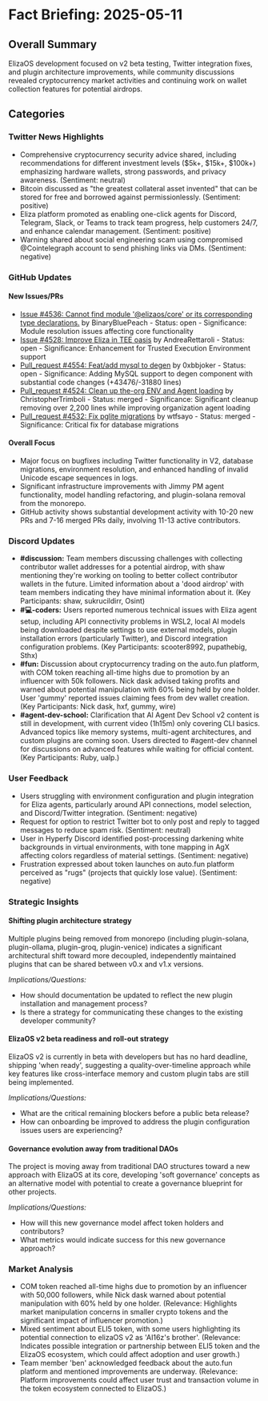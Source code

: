 # Fact Briefing: 2025-05-11

## Overall Summary
ElizaOS development focused on v2 beta testing, Twitter integration fixes, and plugin architecture improvements, while community discussions revealed cryptocurrency market activities and continuing work on wallet collection features for potential airdrops.

## Categories

### Twitter News Highlights
- Comprehensive cryptocurrency security advice shared, including recommendations for different investment levels ($5k+, $15k+, $100k+) emphasizing hardware wallets, strong passwords, and privacy awareness. (Sentiment: neutral)
- Bitcoin discussed as "the greatest collateral asset invented" that can be stored for free and borrowed against permissionlessly. (Sentiment: positive)
- Eliza platform promoted as enabling one-click agents for Discord, Telegram, Slack, or Teams to track team progress, help customers 24/7, and enhance calendar management. (Sentiment: positive)
- Warning shared about social engineering scam using compromised @Cointelegraph account to send phishing links via DMs. (Sentiment: negative)

### GitHub Updates

#### New Issues/PRs
- [Issue #4536: Cannot find module '@elizaos/core' or its corresponding type declarations.](https://github.com/elizaOS/eliza/issues/4536) by BinaryBluePeach - Status: open - Significance: Module resolution issues affecting core functionality
- [Issue #4528: Improve Eliza in TEE oasis](https://github.com/elizaOS/eliza/issues/4528) by AndreaRettaroli - Status: open - Significance: Enhancement for Trusted Execution Environment support
- [Pull_request #4554: Feat/add mysql to degen](https://github.com/elizaOS/eliza/pull/4554) by 0xbbjoker - Status: open - Significance: Adding MySQL support to degen component with substantial code changes (+43476/-31880 lines)
- [Pull_request #4524: Clean up the-org ENV and Agent loading](https://github.com/elizaOS/eliza/pull/4524) by ChristopherTrimboli - Status: merged - Significance: Significant cleanup removing over 2,200 lines while improving organization agent loading
- [Pull_request #4532: Fix pglite migrations](https://github.com/elizaOS/eliza/pull/4532) by wtfsayo - Status: merged - Significance: Critical fix for database migrations

#### Overall Focus
- Major focus on bugfixes including Twitter functionality in V2, database migrations, environment resolution, and enhanced handling of invalid Unicode escape sequences in logs.
- Significant infrastructure improvements with Jimmy PM agent functionality, model handling refactoring, and plugin-solana removal from the monorepo.
- GitHub activity shows substantial development activity with 10-20 new PRs and 7-16 merged PRs daily, involving 11-13 active contributors.

### Discord Updates
- **#discussion:** Team members discussing challenges with collecting contributor wallet addresses for a potential airdrop, with shaw mentioning they're working on tooling to better collect contributor wallets in the future. Limited information about a 'dood airdrop' with team members indicating they have minimal information about it. (Key Participants: shaw, sukrucildirr, Osint)
- **#💻-coders:** Users reported numerous technical issues with Eliza agent setup, including API connectivity problems in WSL2, local AI models being downloaded despite settings to use external models, plugin installation errors (particularly Twitter), and Discord integration configuration problems. (Key Participants: scooter8992, pupathebig, Sthx)
- **#fun:** Discussion about cryptocurrency trading on the auto.fun platform, with COM token reaching all-time highs due to promotion by an influencer with 50k followers. Nick dask advised taking profits and warned about potential manipulation with 60% being held by one holder. User 'gummy' reported issues claiming fees from dev wallet creation. (Key Participants: Nick dask, hxf, gummy, wire)
- **#agent-dev-school:** Clarification that AI Agent Dev School v2 content is still in development, with current video (1h15m) only covering CLI basics. Advanced topics like memory systems, multi-agent architectures, and custom plugins are coming soon. Users directed to #agent-dev channel for discussions on advanced features while waiting for official content. (Key Participants: Ruby, ualp.)

### User Feedback
- Users struggling with environment configuration and plugin integration for Eliza agents, particularly around API connections, model selection, and Discord/Twitter integration. (Sentiment: negative)
- Request for option to restrict Twitter bot to only post and reply to tagged messages to reduce spam risk. (Sentiment: neutral)
- User in Hyperfy Discord identified post-processing darkening white backgrounds in virtual environments, with tone mapping in AgX affecting colors regardless of material settings. (Sentiment: negative)
- Frustration expressed about token launches on auto.fun platform perceived as "rugs" (projects that quickly lose value). (Sentiment: negative)

### Strategic Insights

#### Shifting plugin architecture strategy
Multiple plugins being removed from monorepo (including plugin-solana, plugin-ollama, plugin-groq, plugin-venice) indicates a significant architectural shift toward more decoupled, independently maintained plugins that can be shared between v0.x and v1.x versions.

*Implications/Questions:*
  - How should documentation be updated to reflect the new plugin installation and management process?
  - Is there a strategy for communicating these changes to the existing developer community?

#### ElizaOS v2 beta readiness and roll-out strategy
ElizaOS v2 is currently in beta with developers but has no hard deadline, shipping 'when ready', suggesting a quality-over-timeline approach while key features like cross-interface memory and custom plugin tabs are still being implemented.

*Implications/Questions:*
  - What are the critical remaining blockers before a public beta release?
  - How can onboarding be improved to address the plugin configuration issues users are experiencing?

#### Governance evolution away from traditional DAOs
The project is moving away from traditional DAO structures toward a new approach with ElizaOS at its core, developing 'soft governance' concepts as an alternative model with potential to create a governance blueprint for other projects.

*Implications/Questions:*
  - How will this new governance model affect token holders and contributors?
  - What metrics would indicate success for this new governance approach?

### Market Analysis
- COM token reached all-time highs due to promotion by an influencer with 50,000 followers, while Nick dask warned about potential manipulation with 60% held by one holder. (Relevance: Highlights market manipulation concerns in smaller crypto tokens and the significant impact of influencer promotion.)
- Mixed sentiment about ELI5 token, with some users highlighting its potential connection to elizaOS v2 as 'AI16z's brother'. (Relevance: Indicates possible integration or partnership between ELI5 token and the ElizaOS ecosystem, which could affect adoption and user growth.)
- Team member 'ben' acknowledged feedback about the auto.fun platform and mentioned improvements are underway. (Relevance: Platform improvements could affect user trust and transaction volume in the token ecosystem connected to ElizaOS.)